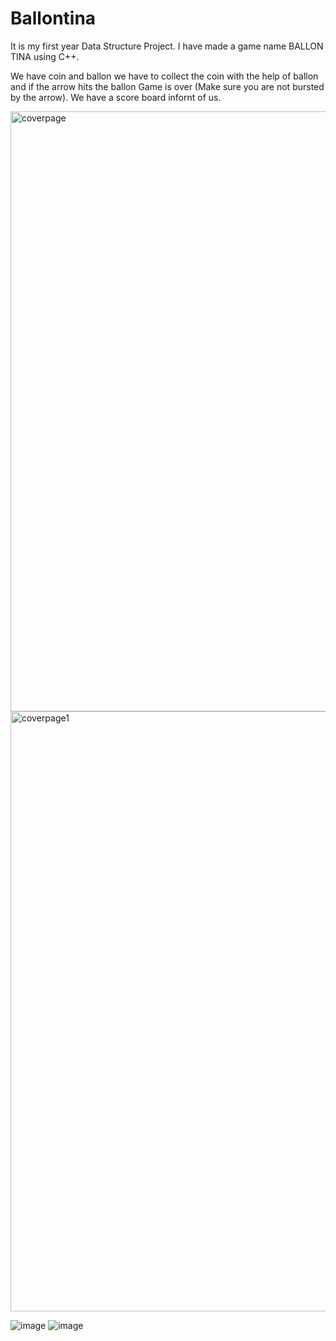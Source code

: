 
# Ballontina

It  is  my  first  year  Data Structure Project.
I have made a game name BALLON TINA using C++.

We have  coin and ballon we have to collect the coin  with the help of ballon
and  if  the arrow hits the ballon  Game is  over (Make sure you are not bursted by the arrow). We have  a  score board infornt  of  us.


<img width="960" alt="coverpage" src="https://user-images.githubusercontent.com/11159221/89199244-e8db8780-d5cb-11ea-99c0-5098e6c11b23.png"> <img width="960" alt="coverpage1" src="https://user-images.githubusercontent.com/11159221/89199260-ef69ff00-d5cb-11ea-8299-d3c7a6025482.png">

![image](https://user-images.githubusercontent.com/11159221/89737666-61d95400-da90-11ea-85ab-293b96d00867.png) ![image](https://user-images.githubusercontent.com/11159221/89737691-9816d380-da90-11ea-8721-3fa0809fa8d2.png)



